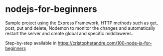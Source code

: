 # nodejs-for-beginners

Sample project using the Express Framework, HTTP methods such as get, post, put and delete, Nodemon to monitor the changes and automatically restart the server and create global and specific middlaweres.

Step-by-step available in https://cristopherandre.com/100-node-js-for-beginners
